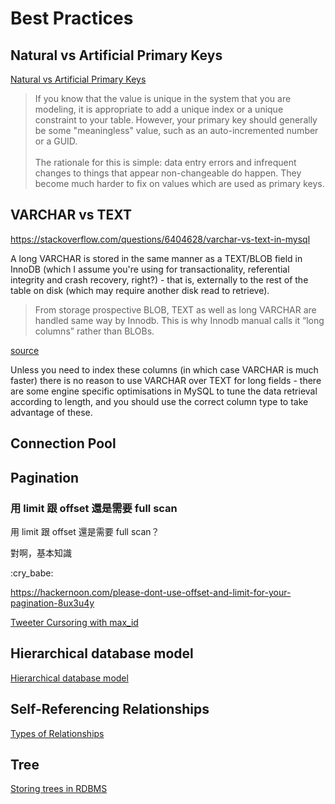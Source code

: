 # Best Practices

## Natural vs Artificial Primary Keys

[Natural vs Artificial Primary Keys](https://sqlstudies.com/2016/08/29/natural-vs-artificial-primary-keys/#:~:text=are%20usually%20bigger.-,Artificial,the%20data%20in%20the%20row.)

>If you know that the value is unique in the system that you are modeling, it is appropriate to add a unique index or a unique constraint to your table. However, your primary key should generally be some "meaningless" value, such as an auto-incremented number or a GUID. </br> </br> The rationale for this is simple: data entry errors and infrequent changes to things that appear non-changeable do happen. They become much harder to fix on values which are used as primary keys.

## VARCHAR vs TEXT

https://stackoverflow.com/questions/6404628/varchar-vs-text-in-mysql

A long VARCHAR is stored in the same manner as a TEXT/BLOB field in InnoDB (which I assume you're using for transactionality, referential integrity and crash recovery, right?) - that is, externally to the rest of the table on disk (which may require another disk read to retrieve).

>From storage prospective BLOB, TEXT as well as long VARCHAR are handled same way by Innodb. This is why Innodb manual calls it “long columns” rather than BLOBs.

[source](https://www.percona.com/blog/2010/02/09/blob-storage-in-innodb/)

Unless you need to index these columns (in which case VARCHAR is much faster) there is no reason to use VARCHAR over TEXT for long fields - there are some engine specific optimisations in MySQL to tune the data retrieval according to length, and you should use the correct column type to take advantage of these.

## Connection Pool

## Pagination

### 用 limit 跟 offset 還是需要 full scan

用 limit 跟 offset 還是需要 full scan？

對啊，基本知識

:cry_babe:

https://hackernoon.com/please-dont-use-offset-and-limit-for-your-pagination-8ux3u4y

[Tweeter Cursoring with max_id](https://developer.twitter.com/en/docs/tweets/timelines/guides/working-with-timelines)

## Hierarchical database model

[Hierarchical database model](https://en.wikipedia.org/wiki/Hierarchical_database_model)

## Self-Referencing Relationships

[Types of Relationships](http://etutorials.org/SQL/Database+design+for+mere+mortals/Part+II+The+Design+Process/Chapter+10.+Table+Relationships/Types+of+Relationships/)

## Tree

[Storing trees in RDBMS](https://bitworks.software/en/2017-10-20-storing-trees-in-rdbms.html)

